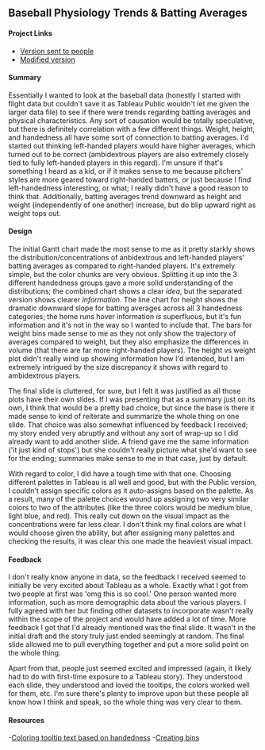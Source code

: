 ## Baseball Physiology Trends & Batting Averages
#### Project Links
- [Version sent to people](https://public.tableau.com/app/profile/cindy.wyant/viz/BaseballWyant/BattingAverages)
- [Modified version](https://public.tableau.com/app/profile/cindy.wyant/viz/BaseballWyant2/BaseballPhysiologyTrendsBattingAverages?publish=yes)

#### Summary
Essentially I wanted to look at the baseball data (honestly I started with flight data but couldn't save it as Tableau Public wouldn't let me
given the larger data file) to see if there were trends regarding batting averages and physical characteristics. Any sort of causation would
be totally speculative, but there is definitely correlation with a few different things. Weight, height, and handedness all have some sort of
connection to batting averages. I'd started out thinking left-handed players would have higher averages, which turned out to be correct
(ambidextrous players are also extremely closely tied to fully left-handed players in this regard). I'm unsure if that's something I heard as
a kid, or if it makes sense to me because pitchers' styles are more geared toward right-handed batters, or just because I find left-handedness
interesting, or what; I really didn't have a good reason to think that. Additionally, batting averages trend downward as height and weight
(independently of one another) increase, but do blip upward right as weight tops out.

#### Design
The initial Gantt chart made the most sense to me as it pretty starkly shows the distribution/concentrations of anbidextrous and left-handed
players' batting averages as compared to right-handed players. It's extremely simple, but the color chunks are very obvious. Splitting it up
into the 3 different handedness groups gave a more solid understanding of the distributions; the combined chart shows a clear *idea*, but the
separated version shows clearer *information*. The line chart for height shows the dramatic downward slope for batting averages across all 3
handedness categories; the home runs hover information *is* superfluous, but it's fun information and it's not in the way so I wanted to
include that. The bars for weight bins made sense to me as they not only show the trajectory of averages compared to weight, but they also
emphasize the differences in volume (that there are far more right-handed players). The height vs weight plot didn't really wind up showing
information how I'd intended, but I am extremely intrigued by the size discrepancy it shows with regard to ambidextrous players.

The final slide is cluttered, for sure, but I felt it was justified as all those plots have their own slides. If I was presenting that as a
summary just on its own, I think that would be a pretty bad choice, but since the base is there it made sense to kind of reiterate and
summarize the whole thing on one slide. That choice was also somewhat influenced by feedback I received; my story ended very abruptly and
without any sort of wrap-up so I did already want to add another slide. A friend gave me the same information ('it just kind of stops') but
she couldn't really picture what she'd want to see for the ending; summaries make sense to me in that case, just by default.

With regard to color, I did have a tough time with that one. Choosing different palettes in Tableau is all well and good, but with the Public
version, I couldn't assign specific colors as it auto-assigns based on the palette. As a result, many of the palette choices wound up
assigning two very similar colors to two of the attributes (like the three colors would be medium blue, light blue, and red). This really cut
down on the visual impact as the concentrations were far less clear. I don't think my final colors are what I would choose given the ability,
but after assigning many palettes and checking the results, it was clear this one made the heaviest visual impact.

#### Feedback
I don't really know anyone in data, so the feedback I received seemed to initially be very excited about Tableau as a whole. Exactly what I
got from two people at first was 'omg this is so cool.' One person wanted more information, such as more demographic data about the various
players. I fully agreed with her but finding other datasets to incorporate wasn't really within the scope of the project and would have
added a lot of time. More feedback I got that I'd already mentioned was the final slide. It wasn't in the initial draft and the story truly
just ended seemingly at random. The final slide allowed me to pull everything together and put a more solid point on the whole thing.

Apart from that, people just seemed excited and impressed (again, it likely had to do with first-time exposure to a Tableau story). They
understood each slide, they understood and loved the tooltips, the colors worked well for them, etc. I'm sure there's plenty to improve
upon but these people all know how I think and speak, so the whole thing was very clear to them.

#### Resources
-[Coloring tooltip text based on handedness](https://sarahlovesdata.co.uk/2018/01/11/how-to-dynamically-colour-tooltip-text-in-tableau/)
-[Creating bins](https://data-flair.training/blogs/tableau-bins/#:~:text=Follow%20the%20steps%20given%20below%20to%20create%20bins,Data%20pane%20in%20the%20list%20of%20fields.%20)

